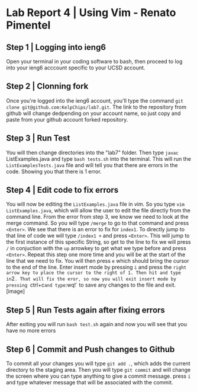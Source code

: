 # Lab Report 4 | Using Vim - Renato Pimentel
## Step 1 | Logging into ieng6

Open your terminal in your coding software to bash, then proceed to log into your ieng6 acccount specific to your UCSD account.

## Step 2 | Clonning fork

Once you're logged into the ieng6 account, you'll type the command `git clone git@github.com:KelpChips/lab7.git`. The link to the repository from github will change dedpending on your account name, so just copy and paste from your github account forked repository.

## Step 3 | Run Test 

You will then change directories into the "lab7" folder. Then type `javac` ListExamples.java and type `bash tests.sh` into the terminal. This will run the `ListExamplesTests.java` file and will tell you that there are errors in the code. Showing you that there is 1 error. 

## Step 4 | Edit code to fix errors

You will now be editing the `ListExamples.java` file in vim. So you type `vim ListExamples.java`, which will allow the user to edit the file directly from the command line. From the error from step 3, we know we need to look at the merge command. So you will type `/merge` to go to that command and press `<Enter>`. We see that there is an error to fix for `index1`. To directly jump to that line of code we will type `/index1 +` and press `<Enter>`. This will jump to the first instance of this specific String, so get to the line to fix we will press `/` in conjuction with the `up` arrowkey to get what we type before and press `<Enter>`. Repeat this step one more time and you will be at the start of the line that we need to fix. You will then press `e` which should bring the cursor to the end of the line. Enter insert mode by pressing `i` and press the `right arrow key to place the cursor to the right of 1. Then hit `<backspace>` and type in `2`. That will fix the eror, so now you will exit insert mode by pressing `ctrl+c` and type `:wq!` to save any changes to the file and exit.
[image]

## Step 5 | Run Tests again after fixing errors
  
After exiting you will run `bash test.sh` again and now you will see that you have no more errors
  
## Step 6 | Commit and Push changes to Github
  
To commit all your changes you will type `git add .`, which adds the current directory to the staging area. Then you will type `git commit` and will change the screen where you can type anything to give a commit message. press `i` and type whatever message that will be associated with the commit.
